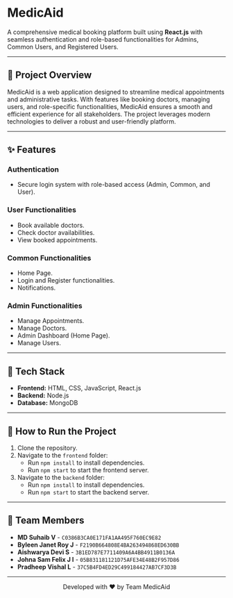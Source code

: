 # MedicAid

A comprehensive medical booking platform built using **React.js** with seamless authentication and role-based functionalities for Admins, Common Users, and Registered Users.

---

## 📖 Project Overview

MedicAid is a web application designed to streamline medical appointments and administrative tasks. With features like booking doctors, managing users, and role-specific functionalities, MedicAid ensures a smooth and efficient experience for all stakeholders. The project leverages modern technologies to deliver a robust and user-friendly platform.

---

## ✨ Features

### **Authentication**
- Secure login system with role-based access (Admin, Common, and User).

### **User Functionalities**
- Book available doctors.
- Check doctor availabilities.
- View booked appointments.

### **Common Functionalities**
- Home Page.
- Login and Register functionalities.
- Notifications.

### **Admin Functionalities**
- Manage Appointments.
- Manage Doctors.
- Admin Dashboard (Home Page).
- Manage Users.

---

## 📂 Tech Stack

- **Frontend:** HTML, CSS, JavaScript, React.js
- **Backend:** Node.js
- **Database:** MongoDB

---

## 🚀 How to Run the Project

1. Clone the repository.
2. Navigate to the `frontend` folder:
   - Run `npm install` to install dependencies.
   - Run `npm start` to start the frontend server.
3. Navigate to the `backend` folder:
   - Run `npm install` to install dependencies.
   - Run `npm start` to start the backend server.

---

## 👥 Team Members

- **MD Suhaib V** - `C0386B3CA0E171FA1AA495F760EC9E82`
- **Byleen Janet Roy J** - `F2190B664808E4BA263494868ED630BB`
- **Aishwarya Devi S** - `3B1ED787E7711409A6A4BB4911B0136A`
- **Johna Sam Felix J I** - `05B831181121D75AFE34E48B2F957D86`
- **Pradheep Vishal L** - `37C5B4FD4ED29C499184427AB7CF3D3B`

---



<p align="center">Developed with ❤️ by Team MedicAid</p>
